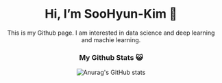<div align=center><h1>Hi, I’m SooHyun-Kim 👋</h1>
  This is my Github page.              I am interested in data science and deep learning and machie learning.
  
  
  <h3>My Github Stats 😺</h3>
  
![Anurag's GitHub stats](https://github-readme-stats.vercel.app/api?username=kshiny&show_icons=true&theme=gruvbox)
</div>

